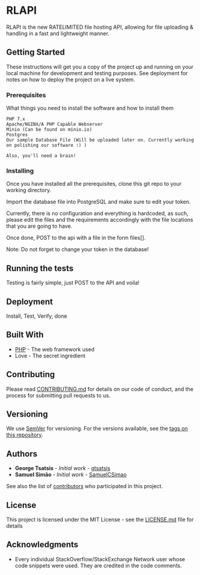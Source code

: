 # RLAPI

RLAPI is the new RATELIMITED file hosting API, allowing for file uploading & handling in a fast and lightweight manner.

## Getting Started

These instructions will get you a copy of the project up and running on your local machine for development and testing purposes. See deployment for notes on how to deploy the project on a live system.

### Prerequisites

What things you need to install the software and how to install them

```
PHP 7.x
Apache/NGINX/A PHP Capable Webserver
Minio (Can be found on minio.io)
Postgres
Our sample Database File (Will be uploaded later on. Currently working on polishing our software :) )

Also, you'll need a brain!
```

### Installing

Once you have installed all the prerequisites, clone this git repo to your working directory.

Import the database file into PostgreSQL and make sure to edit your token.

Currently, there is no configuration and everything is hardcoded, as such, please edit the files and the requirements accordingly with the file locations that you are going to have.

Once done, POST to the api with a file in the form files\[\].

Note: Do not forget to change your token in the database!

## Running the tests

Testing is fairly simple, just POST to the API and voila!


## Deployment

Install, Test, Verify, done

## Built With

* [PHP](http://php.net) - The web framework used
* Love - The secret ingredient

## Contributing

Please read [CONTRIBUTING.md](CONTRIBUTING.md) for details on our code of conduct, and the process for submitting pull requests to us.

## Versioning

We use [SemVer](http://semver.org/) for versioning. For the versions available, see the [tags on this repository](https://github.com/gtsatsis/RLAPI/tags). 

## Authors

* **George Tsatsis** - *Initial work* - [gtsatsis](https://github.com/gtsatsis)
* **Samuel Simão** - *Initial work* - [SamuelCSimao](https://github.com/SamuelCSimao)

See also the list of [contributors](https://github.com/gtsatsis/RLAPI/contributors) who participated in this project.

## License

This project is licensed under the MIT License - see the [LICENSE.md](LICENSE) file for details

## Acknowledgments

* Every individual StackOverflow/StackExchange Network user whose code snippets were used. They are credited in the code comments.
